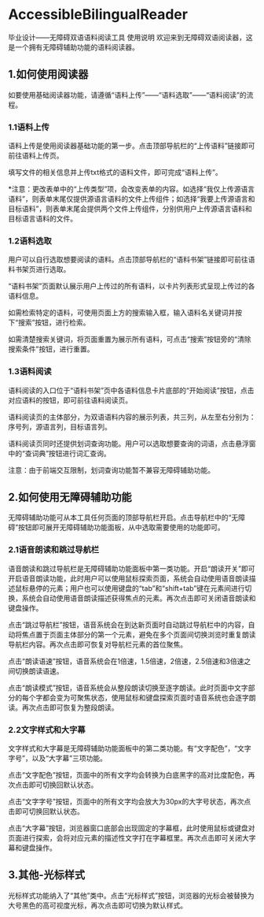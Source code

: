 # AccessibleBilingualReader
毕业设计——无障碍双语语料阅读工具
使用说明
欢迎来到无障碍双语阅读器，这是一个拥有无障碍辅助功能的语料阅读器。

## 1.如何使用阅读器
如要使用基础阅读器功能，请遵循“语料上传”——“语料选取”——“语料阅读”的流程。

### 1.1语料上传
语料上传是使用阅读器基础功能的第一步。点击顶部导航栏的“上传语料”链接即可前往语料上传页。

填写文件的相关信息并上传txt格式的语料文件，即可完成“语料上传”。

*注意：更改表单中的“上传类型”项，会改变表单的内容。如选择“我仅上传源语言语料”，则表单末尾仅提供源语言语料的文件上传组件；如选择“我要上传源语言和目标语料”，则表单末尾会提供两个文件上传组件，分别供用户上传源语言语料和目标语言语料的文件。

### 1.2语料选取
用户可以自行选取想要阅读的语料。点击顶部导航栏的“语料书架”链接即可前往语料书架页进行选取。

“语料书架”页面默认展示用户上传过的所有语料，以卡片列表形式呈现上传过的各语料信息。

如需检索特定的语料，可使用页面上方的搜索输入框，输入语料名关键词并按下“搜索”按钮，进行检索。

如需清楚搜索关键词，将页面重置为展示所有语料，可点击“搜索”按钮旁的“清除搜索条件”按钮，进行重置。

### 1.3语料阅读
语料阅读的入口位于“语料书架”页中各语料信息卡片底部的“开始阅读”按钮，点击对应语料的按钮，即可前往语料阅读页。

语料阅读页的主体部分，为双语语料内容的展示列表，共三列，从左至右分别为：序号列，源语言列，目标语言列。

语料阅读页同时还提供划词查询功能。用户可以选取想要查询的词语，点击悬浮窗中的“查词典”按钮进行词汇查询。

注意：由于前端交互限制，划词查询功能暂不兼容无障碍辅助功能。

## 2.如何使用无障碍辅助功能
无障碍辅助功能可从本工具任何页面的顶部导航栏开启。点击导航栏中的“无障碍”按钮即可展开无障碍辅助功能面板，从中选取需要使用的功能即可。

### 2.1语音朗读和跳过导航栏
语音朗读和跳过导航栏是无障碍辅助功能面板中第一类功能。开启“朗读开关”即可开启语音朗读功能，此时用户可以使用鼠标探索页面，系统会自动使用语音朗读描述鼠标悬停的元素；用户也可以使用键盘的“tab”和“shift+tab”键在元素间进行切换，系统会自动使用语音朗读描述获得焦点的元素。再次点击即可关闭语音朗读和键盘操作。

点击“跳过导航栏”按钮，语音系统会在到达新页面时自动跳过导航栏中的内容，自动将焦点置于页面主体部分的第一个元素，避免在多个页面间切换浏览时重复朗读导航栏内容。再次点击即可恢复对导航栏元素的首位聚焦。

点击“朗读语速”按钮，语音系统会在1倍速，1.5倍速，2倍速，2.5倍速和3倍速之间切换朗读语速。

点击“朗读模式”按钮，语音系统会从整段朗读切换至逐字朗读。此时页面中文字部分的每个字都会变为可聚焦状态，使用鼠标和键盘探索页面时语音系统也会逐字朗读。再次点击即可恢复为整段朗读。

### 2.2文字样式和大字幕
文字样式和大字幕是无障碍辅助功能面板中的第二类功能。有“文字配色”，“文字字号”，以及“大字幕”三项功能。

点击“文字配色”按钮，页面中的所有文字均会转换为白底黑字的高对比度配色，再次点击即可切换回默认状态。

点击“文字字号”按钮，页面中的所有文字均会放大为30px的大字号状态，再次点击即可切换回默认状态。

点击“大字幕”按钮，浏览器窗口底部会出现固定的字幕框，此时使用鼠标或键盘对页面进行探索，会将对应元素的描述性文字打在字幕框里。再次点击即可关闭大字幕和键盘操作。

## 3.其他-光标样式
光标样式功能纳入了“其他”类中。点击“光标样式”按钮，浏览器的光标会被替换为大号黑色的高可视度光标，再次点击即可切换为默认样式。
